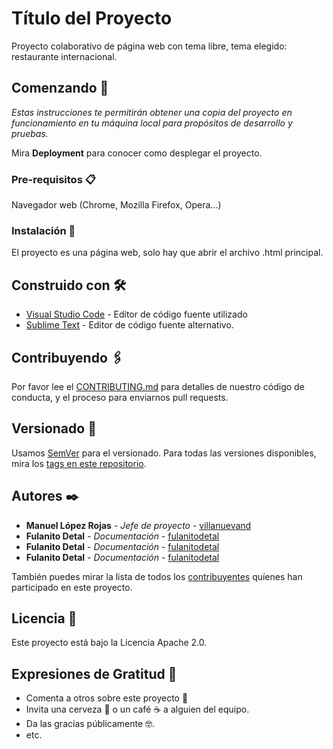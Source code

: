 # Título del Proyecto

Proyecto colaborativo de página web con tema libre, tema elegido: restaurante internacional.

## Comenzando 🚀

_Estas instrucciones te permitirán obtener una copia del proyecto en funcionamiento en tu máquina local para propósitos de desarrollo y pruebas._

Mira **Deployment** para conocer como desplegar el proyecto.


### Pre-requisitos 📋

Navegador web (Chrome, Mozilla Firefox, Opera...)

### Instalación 🔧

El proyecto es una página web, solo hay que abrir el archivo .html principal.

## Construido con 🛠️

* [Visual Studio Code](https://code.visualstudio.com/) - Editor de código fuente utilizado
* [Sublime Text](https://www.sublimetext.com/) - Editor de código fuente alternativo.

## Contribuyendo 🖇️

Por favor lee el [CONTRIBUTING.md](https://gist.github.com/villanuevand/xxxxxx) para detalles de nuestro código de conducta, y el proceso para enviarnos pull requests.

## Versionado 📌

Usamos [SemVer](http://semver.org/) para el versionado. Para todas las versiones disponibles, mira los [tags en este repositorio](https://github.com/tu/proyecto/tags).

## Autores ✒️

* **Manuel López Rojas** - *Jefe de proyecto* - [villanuevand](https://github.com/manulopez14)
* **Fulanito Detal** - *Documentación* - [fulanitodetal](#fulanito-de-tal)
* **Fulanito Detal** - *Documentación* - [fulanitodetal](#fulanito-de-tal)
* **Fulanito Detal** - *Documentación* - [fulanitodetal](#fulanito-de-tal)

También puedes mirar la lista de todos los [contribuyentes](https://github.com/your/project/contributors) quíenes han participado en este proyecto. 

## Licencia 📄

Este proyecto está bajo la Licencia Apache 2.0.

## Expresiones de Gratitud 🎁

* Comenta a otros sobre este proyecto 📢
* Invita una cerveza 🍺 o un café ☕ a alguien del equipo. 
* Da las gracias públicamente 🤓.
* etc.

